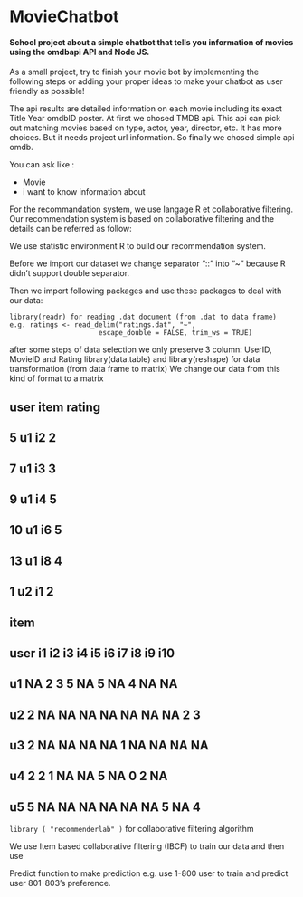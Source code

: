 # MovieChatbot

#### School project about a simple chatbot that tells you information of movies using the omdbapi API and Node JS.

As a small project, try to finish your movie bot by implementing the following steps or adding your proper ideas to make your chatbot as user friendly as possible!

The api results are detailed information on each movie including its exact Title Year omdbID poster. At first we chosed TMDB api. This api can pick out matching movies based on type, actor, year, director, etc. It has more choices. But it needs project url information. So finally we chosed simple api omdb.

You can ask like : 
- Movie <Moviename>
- i want to know information about <MovieName>
  
 For the recommandation system, we use langage R et collaborative filtering. 
 Our recommendation system is based on collaborative filtering and the details can be referred as follow:

We use statistic environment R to build our recommendation system.

Before we import our dataset we change separator “::” into “~” because R didn’t support double separator.

Then we import following packages and use these packages to deal with our data:
```
library(readr) for reading .dat document (from .dat to data frame)
e.g. ratings <- read_delim("ratings.dat", "~", 
                      escape_double = FALSE, trim_ws = TRUE)
```

after some steps of data selection we only preserve 3 column: UserID, MovieID and Rating 
library(data.table) and library(reshape) for data transformation (from data frame to matrix)
We change our data from this kind of format to a matrix
##    user item rating
## 5    u1   i2      2
## 7    u1   i3      3
## 9    u1   i4      5
## 10   u1   i6      5
## 13   u1   i8      4
## 1    u2   i1      2

##     item
## user i1 i2 i3 i4 i5 i6 i7 i8 i9 i10
##   u1 NA  2  3  5 NA  5 NA  4 NA  NA
##   u2  2 NA NA NA NA NA NA NA  2   3
##   u3  2 NA NA NA NA  1 NA NA NA  NA
##   u4  2  2  1 NA NA  5 NA  0  2  NA
##   u5  5 NA NA NA NA NA NA  5 NA   4

```library ( "recommenderlab" )``` for collaborative filtering algorithm

We use Item based collaborative filtering (IBCF) to train our data and then use 

Predict function to make prediction e.g. use 1-800 user to train and predict user 801-803’s preference.



